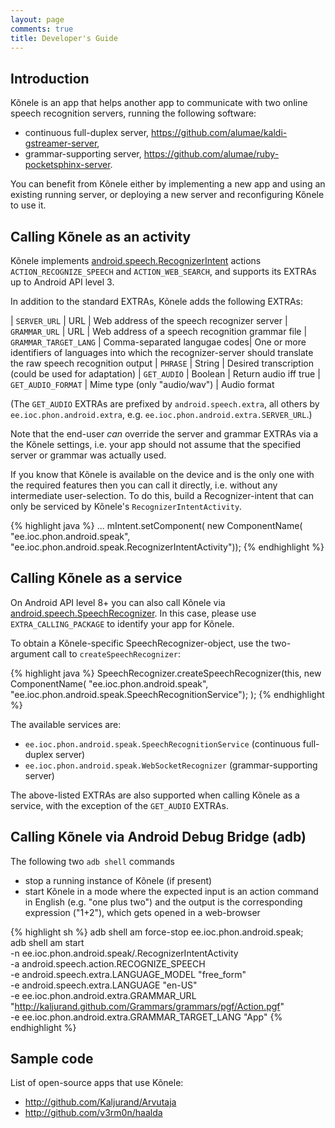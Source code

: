 ```yaml
---
layout: page
comments: true
title: Developer's Guide
---
```


## Introduction

Kõnele is an app that helps another app to communicate with two online speech recognition servers,
running the following software:

- continuous full-duplex server, <https://github.com/alumae/kaldi-gstreamer-server>,
- grammar-supporting server, <https://github.com/alumae/ruby-pocketsphinx-server>.

You can benefit from Kõnele either by implementing a new app and using
an existing running server, or deploying a new server and reconfiguring Kõnele to use it.

## Calling Kõnele as an activity

Kõnele implements [android.speech.RecognizerIntent](http://developer.android.com/reference/android/speech/RecognizerIntent.html) actions `ACTION_RECOGNIZE_SPEECH` and `ACTION_WEB_SEARCH`,
and supports its EXTRAs up to Android API level 3.

In addition to the standard EXTRAs, Kõnele adds the following EXTRAs:

| `SERVER_URL`          | URL                           | Web address of the speech recognizer server
| `GRAMMAR_URL`         | URL                           | Web address of a speech recognition grammar file
| `GRAMMAR_TARGET_LANG` | Comma-separated langugae codes| One or more identifiers of languages into which the recognizer-server should translate the raw speech recognition output
| `PHRASE`              | String                        | Desired transcription (could be used for adaptation)
| `GET_AUDIO`           | Boolean                       | Return audio iff true
| `GET_AUDIO_FORMAT`    | Mime type (only "audio/wav")  | Audio format

(The `GET_AUDIO` EXTRAs are prefixed by `android.speech.extra`, all others by
`ee.ioc.phon.android.extra`, e.g. `ee.ioc.phon.android.extra.SERVER_URL`.)

Note that the end-user _can_ override the server and grammar EXTRAs via a the Kõnele settings, i.e. your app should not assume that the specified server or grammar was actually used.

If you know that Kõnele is available on the device and is the only one with the required features
then you can call it directly, i.e. without any intermediate user-selection.
To do this, build a Recognizer-intent that can only be serviced by Kõnele's `RecognizerIntentActivity`.

{% highlight java %}
...
mIntent.setComponent(
    new ComponentName(
        "ee.ioc.phon.android.speak",
        "ee.ioc.phon.android.speak.RecognizerIntentActivity"));
{% endhighlight %}

## Calling Kõnele as a service

On Android API level 8+ you can also call Kõnele via [android.speech.SpeechRecognizer](http://developer.android.com/reference/android/speech/SpeechRecognizer.html).
In this case, please use `EXTRA_CALLING_PACKAGE` to identify your app for Kõnele.

To obtain a Kõnele-specific SpeechRecognizer-object, use the two-argument call to `createSpeechRecognizer`:

{% highlight java %}
SpeechRecognizer.createSpeechRecognizer(this,
    new ComponentName(
        "ee.ioc.phon.android.speak",
        "ee.ioc.phon.android.speak.SpeechRecognitionService");
    );
{% endhighlight %}

The available services are:

  - `ee.ioc.phon.android.speak.SpeechRecognitionService` (continuous full-duplex server)
  - `ee.ioc.phon.android.speak.WebSocketRecognizer` (grammar-supporting server)

The above-listed EXTRAs are also supported when calling Kõnele as a service, with the
exception of the `GET_AUDIO` EXTRAs.


## Calling Kõnele via Android Debug Bridge (adb)

The following two `adb shell` commands

  - stop a running instance of Kõnele (if present)
  - start Kõnele in a mode where the expected input is an action command in English (e.g. "one plus two") and the output is the corresponding expression ("1+2"), which gets opened in a web-browser

{% highlight sh %}
adb shell am force-stop ee.ioc.phon.android.speak; \
adb shell am start \
-n ee.ioc.phon.android.speak/.RecognizerIntentActivity \
-a android.speech.action.RECOGNIZE_SPEECH \
-e android.speech.extra.LANGUAGE_MODEL "free_form" \
-e android.speech.extra.LANGUAGE "en-US" \
-e ee.ioc.phon.android.extra.GRAMMAR_URL "http://kaljurand.github.com/Grammars/grammars/pgf/Action.pgf" \
-e ee.ioc.phon.android.extra.GRAMMAR_TARGET_LANG "App"
{% endhighlight %}


## Sample code

List of open-source apps that use Kõnele:

  - <http://github.com/Kaljurand/Arvutaja>
  - <http://github.com/v3rm0n/haalda>
